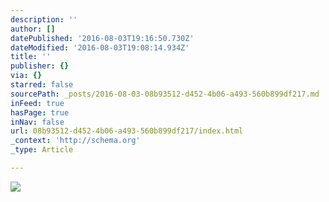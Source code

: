 ```yaml
---
description: ''
author: []
datePublished: '2016-08-03T19:16:50.730Z'
dateModified: '2016-08-03T19:08:14.934Z'
title: ''
publisher: {}
via: {}
starred: false
sourcePath: _posts/2016-08-03-08b93512-d452-4b06-a493-560b899df217.md
inFeed: true
hasPage: true
inNav: false
url: 08b93512-d452-4b06-a493-560b899df217/index.html
_context: 'http://schema.org'
_type: Article

---
```

![](https://the-grid-user-content.s3-us-west-2.amazonaws.com/396c02a4-24f8-4da2-bea3-e2ac2ff50be2.png)